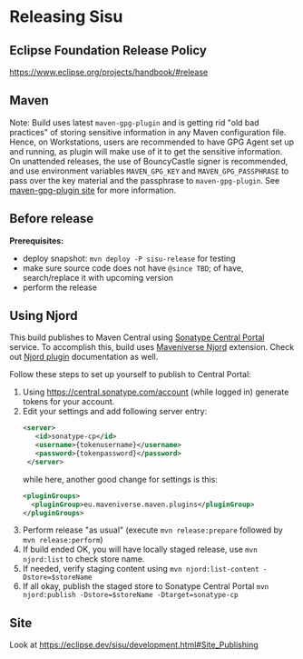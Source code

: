# Releasing Sisu

## Eclipse Foundation Release Policy

<https://www.eclipse.org/projects/handbook/#release>

## Maven

Note: Build uses latest `maven-gpg-plugin` and is getting rid "old bad practices" of storing sensitive information in
any Maven configuration file. Hence, on Workstations, users are recommended to have GPG Agent set up and running,
as plugin will make use of it to get the sensitive information. On unattended releases, the use of
BouncyCastle signer is recommended, and use environment variables `MAVEN_GPG_KEY` and `MAVEN_GPG_PASSPHRASE` 
to pass over the key material and the passphrase to `maven-gpg-plugin`.
See [maven-gpg-plugin site](https://maven.apache.org/plugins/maven-gpg-plugin/usage.html) for more information.

## Before release

**Prerequisites:**
* deploy snapshot: `mvn deploy -P sisu-release` for testing
* make sure source code does not have `@since TBD`; of have, search/replace it with upcoming version
* perform the release

## Using Njord

This build publishes to Maven Central using [Sonatype Central Portal](https://central.sonatype.com/) service. To accomplish this, build
uses [Maveniverse Njord](https://github.com/maveniverse/njord) extension. Check out [Njord plugin](https://maveniverse.eu/docs/njord/) documentation as well.

Follow these steps to set up yourself to publish to Central Portal:

1. Using https://central.sonatype.com/account (while logged in) generate tokens for your account.
2. Edit your settings and add following server entry:
   ```xml
   <server>
      <id>sonatype-cp</id>
      <username>{tokenusername}</username>
      <password>{tokenpassword}</password>
    </server>
   ```
   while here, another good change for settings is this:
   ```xml
   <pluginGroups>
     <pluginGroup>eu.maveniverse.maven.plugins</pluginGroup>
   </pluginGroups>
   ```
3. Perform release "as usual" (execute `mvn release:prepare` followed by `mvn release:perform`)
4. If build ended OK, you will have locally staged release, use `mvn njord:list` to check store name.
5. If needed, verify staging content using `mvn njord:list-content -Dstore=$storeName`
6. If all okay, publish the staged store to Sonatype Central Portal `mvn njord:publish -Dstore=$storeName -Dtarget=sonatype-cp`

## Site

Look at https://eclipse.dev/sisu/development.html#Site_Publishing
